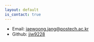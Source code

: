 ```yaml
---
layout: default
is_contact: true
---
```


* Email: [jaewoong.jang@postech.ac.kr](mailto:jaewoong.jang@postech.ac.kr)
* Github: [jjw9228](https://github.com/jjw9228)
